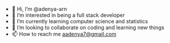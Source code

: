 - 👋 Hi, I’m @adenya-arn
- 👀 I’m interested in being a full stack developer 
- 🌱 I’m currently learning computer science and statistics 
- 💞️ I’m looking to collaborate on coding and learning new things
- 📫 How to reach me aadenya7@gmail.com
<!---
adenya-arn/adenya-arn is a ✨ special ✨ repository because its `README.md` (this file) appears on your GitHub profile.
You can click the Preview link to take a look at your changes.
--->

